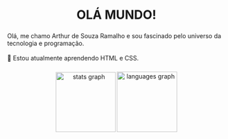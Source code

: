 <h1 align="center">OLÁ MUNDO!</h1>

###

<p align="left">Olá, me chamo Arthur de Souza Ramalho e sou fascinado pelo universo da tecnologia e programação.<br><br>🌱 Estou  atualmente aprendendo HTML e  CSS.</p>

###

<div align="center">
  <img src="https://github-readme-stats.vercel.app/api?username=ramaio&hide_title=false&hide_rank=false&show_icons=true&include_all_commits=true&count_private=true&disable_animations=false&theme=dark&locale=pt-br&hide_border=true&order=1" height="138" alt="stats graph"  />
  <img src="https://github-readme-stats.vercel.app/api/top-langs?username=ramaio&locale=pt-br&hide_title=false&layout=compact&card_width=320&langs_count=5&theme=dark&hide_border=true&order=2" height="139" alt="languages graph"  />
</div>

###

